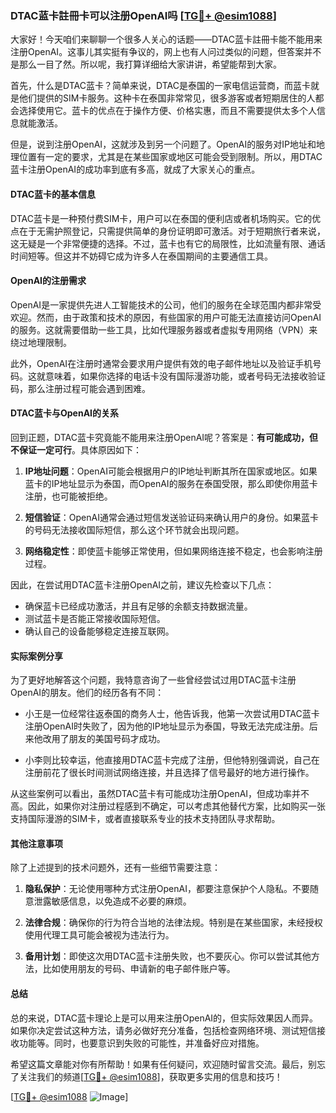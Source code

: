 ### DTAC蓝卡註冊卡可以注册OpenAI吗 [[TG💪+ @esim1088](https://t.me/s/esim1088)]

大家好！今天咱们来聊聊一个很多人关心的话题——DTAC蓝卡註冊卡能不能用来注册OpenAI。这事儿其实挺有争议的，网上也有人问过类似的问题，但答案并不是那么一目了然。所以呢，我打算详细给大家讲讲，希望能帮到大家。

首先，什么是DTAC蓝卡？简单来说，DTAC是泰国的一家电信运营商，而蓝卡就是他们提供的SIM卡服务。这种卡在泰国非常常见，很多游客或者短期居住的人都会选择使用它。蓝卡的优点在于操作方便、价格实惠，而且不需要提供太多个人信息就能激活。

但是，说到注册OpenAI，这就涉及到另一个问题了。OpenAI的服务对IP地址和地理位置有一定的要求，尤其是在某些国家或地区可能会受到限制。所以，用DTAC蓝卡注册OpenAI的成功率到底有多高，就成了大家关心的重点。

#### DTAC蓝卡的基本信息

DTAC蓝卡是一种预付费SIM卡，用户可以在泰国的便利店或者机场购买。它的优点在于无需护照登记，只需提供简单的身份证明即可激活。对于短期旅行者来说，这无疑是一个非常便捷的选择。不过，蓝卡也有它的局限性，比如流量有限、通话时间短等。但这并不妨碍它成为许多人在泰国期间的主要通信工具。

#### OpenAI的注册需求

OpenAI是一家提供先进人工智能技术的公司，他们的服务在全球范围内都非常受欢迎。然而，由于政策和技术的原因，有些国家的用户可能无法直接访问OpenAI的服务。这就需要借助一些工具，比如代理服务器或者虚拟专用网络（VPN）来绕过地理限制。

此外，OpenAI在注册时通常会要求用户提供有效的电子邮件地址以及验证手机号码。这就意味着，如果你选择的电话卡没有国际漫游功能，或者号码无法接收验证码，那么注册过程可能会遇到困难。

#### DTAC蓝卡与OpenAI的关系

回到正题，DTAC蓝卡究竟能不能用来注册OpenAI呢？答案是：**有可能成功，但不保证一定可行**。具体原因如下：

1. **IP地址问题**：OpenAI可能会根据用户的IP地址判断其所在国家或地区。如果蓝卡的IP地址显示为泰国，而OpenAI的服务在泰国受限，那么即使你用蓝卡注册，也可能被拒绝。
   
2. **短信验证**：OpenAI通常会通过短信发送验证码来确认用户的身份。如果蓝卡的号码无法接收国际短信，那么这个环节就会出现问题。

3. **网络稳定性**：即使蓝卡能够正常使用，但如果网络连接不稳定，也会影响注册过程。

因此，在尝试用DTAC蓝卡注册OpenAI之前，建议先检查以下几点：
- 确保蓝卡已经成功激活，并且有足够的余额支持数据流量。
- 测试蓝卡是否能正常接收国际短信。
- 确认自己的设备能够稳定连接互联网。

#### 实际案例分享

为了更好地解答这个问题，我特意咨询了一些曾经尝试过用DTAC蓝卡注册OpenAI的朋友。他们的经历各有不同：

- 小王是一位经常往返泰国的商务人士，他告诉我，他第一次尝试用DTAC蓝卡注册OpenAI时失败了，因为他的IP地址显示为泰国，导致无法完成注册。后来他改用了朋友的美国号码才成功。
  
- 小李则比较幸运，他直接用DTAC蓝卡完成了注册，但他特别强调说，自己在注册前花了很长时间测试网络连接，并且选择了信号最好的地方进行操作。

从这些案例可以看出，虽然DTAC蓝卡有可能成功注册OpenAI，但成功率并不高。因此，如果你对注册过程感到不确定，可以考虑其他替代方案，比如购买一张支持国际漫游的SIM卡，或者直接联系专业的技术支持团队寻求帮助。

#### 其他注意事项

除了上述提到的技术问题外，还有一些细节需要注意：

1. **隐私保护**：无论使用哪种方式注册OpenAI，都要注意保护个人隐私。不要随意泄露敏感信息，以免造成不必要的麻烦。

2. **法律合规**：确保你的行为符合当地的法律法规。特别是在某些国家，未经授权使用代理工具可能会被视为违法行为。

3. **备用计划**：即使这次用DTAC蓝卡注册失败，也不要灰心。你可以尝试其他方法，比如使用朋友的号码、申请新的电子邮件账户等。

#### 总结

总的来说，DTAC蓝卡理论上是可以用来注册OpenAI的，但实际效果因人而异。如果你决定尝试这种方法，请务必做好充分准备，包括检查网络环境、测试短信接收功能等。同时，也要意识到失败的可能性，并准备好应对措施。

希望这篇文章能对你有所帮助！如果有任何疑问，欢迎随时留言交流。最后，别忘了关注我们的频道[[TG💪+ @esim1088](https://t.me/s/esim1088)]，获取更多实用的信息和技巧！

[[TG💪+ @esim1088](https://t.me/s/esim1088) ![Image](https://i.postimg.cc/4NQfJmqS/Snipaste-2025-05-13-00-14-12.png)]